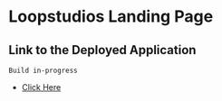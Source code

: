 # Loopstudios Landing Page

## Link to the Deployed Application
```Build in-progress```
* [Click Here](https://loopstudios-fe-mentor.netlify.app/)
